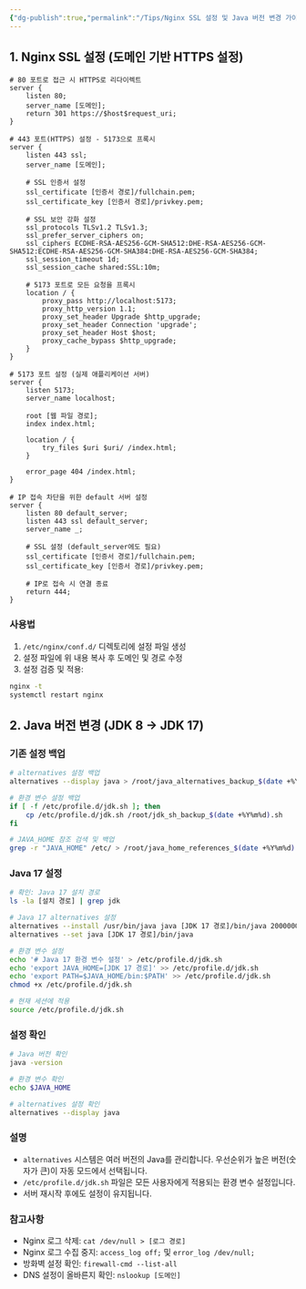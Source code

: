 ```yaml
---
{"dg-publish":true,"permalink":"/Tips/Nginx SSL 설정 및 Java 버전 변경 가이드/"}
---
```



## 1. Nginx SSL 설정 (도메인 기반 HTTPS 설정)

```nginx
# 80 포트로 접근 시 HTTPS로 리다이렉트
server {
    listen 80;
    server_name [도메인];
    return 301 https://$host$request_uri;
}

# 443 포트(HTTPS) 설정 - 5173으로 프록시
server {
    listen 443 ssl;
    server_name [도메인];
    
    # SSL 인증서 설정
    ssl_certificate [인증서 경로]/fullchain.pem;
    ssl_certificate_key [인증서 경로]/privkey.pem;
    
    # SSL 보안 강화 설정
    ssl_protocols TLSv1.2 TLSv1.3;
    ssl_prefer_server_ciphers on;
    ssl_ciphers ECDHE-RSA-AES256-GCM-SHA512:DHE-RSA-AES256-GCM-SHA512:ECDHE-RSA-AES256-GCM-SHA384:DHE-RSA-AES256-GCM-SHA384;
    ssl_session_timeout 1d;
    ssl_session_cache shared:SSL:10m;
    
    # 5173 포트로 모든 요청을 프록시
    location / {
        proxy_pass http://localhost:5173;
        proxy_http_version 1.1;
        proxy_set_header Upgrade $http_upgrade;
        proxy_set_header Connection 'upgrade';
        proxy_set_header Host $host;
        proxy_cache_bypass $http_upgrade;
    }
}

# 5173 포트 설정 (실제 애플리케이션 서버)
server {
    listen 5173;
    server_name localhost;
    
    root [웹 파일 경로];
    index index.html;
    
    location / {
        try_files $uri $uri/ /index.html;
    }
    
    error_page 404 /index.html;
}

# IP 접속 차단을 위한 default 서버 설정
server {
    listen 80 default_server;
    listen 443 ssl default_server;
    server_name _;
    
    # SSL 설정 (default_server에도 필요)
    ssl_certificate [인증서 경로]/fullchain.pem;
    ssl_certificate_key [인증서 경로]/privkey.pem;
    
    # IP로 접속 시 연결 종료
    return 444;
}
```

### 사용법

1. `/etc/nginx/conf.d/` 디렉토리에 설정 파일 생성
2. 설정 파일에 위 내용 복사 후 도메인 및 경로 수정
3. 설정 검증 및 적용:

```bash
nginx -t
systemctl restart nginx
```

## 2. Java 버전 변경 (JDK 8 → JDK 17)

### 기존 설정 백업

```bash
# alternatives 설정 백업
alternatives --display java > /root/java_alternatives_backup_$(date +%Y%m%d).txt

# 환경 변수 설정 백업
if [ -f /etc/profile.d/jdk.sh ]; then
    cp /etc/profile.d/jdk.sh /root/jdk_sh_backup_$(date +%Y%m%d).sh
fi

# JAVA_HOME 참조 검색 및 백업
grep -r "JAVA_HOME" /etc/ > /root/java_home_references_$(date +%Y%m%d).txt
```

### Java 17 설정

```bash
# 확인: Java 17 설치 경로
ls -la [설치 경로] | grep jdk

# Java 17 alternatives 설정
alternatives --install /usr/bin/java java [JDK 17 경로]/bin/java 2000000
alternatives --set java [JDK 17 경로]/bin/java

# 환경 변수 설정
echo '# Java 17 환경 변수 설정' > /etc/profile.d/jdk.sh
echo 'export JAVA_HOME=[JDK 17 경로]' >> /etc/profile.d/jdk.sh
echo 'export PATH=$JAVA_HOME/bin:$PATH' >> /etc/profile.d/jdk.sh
chmod +x /etc/profile.d/jdk.sh

# 현재 세션에 적용
source /etc/profile.d/jdk.sh
```

### 설정 확인

```bash
# Java 버전 확인
java -version

# 환경 변수 확인
echo $JAVA_HOME

# alternatives 설정 확인
alternatives --display java
```

### 설명

- `alternatives` 시스템은 여러 버전의 Java를 관리합니다. 우선순위가 높은 버전(숫자가 큰)이 자동 모드에서 선택됩니다.
- `/etc/profile.d/jdk.sh` 파일은 모든 사용자에게 적용되는 환경 변수 설정입니다.
- 서버 재시작 후에도 설정이 유지됩니다.

### 참고사항

- Nginx 로그 삭제: `cat /dev/null > [로그 경로]`
- Nginx 로그 수집 중지: `access_log off;` 및 `error_log /dev/null;`
- 방화벽 설정 확인: `firewall-cmd --list-all`
- DNS 설정이 올바른지 확인: `nslookup [도메인]`